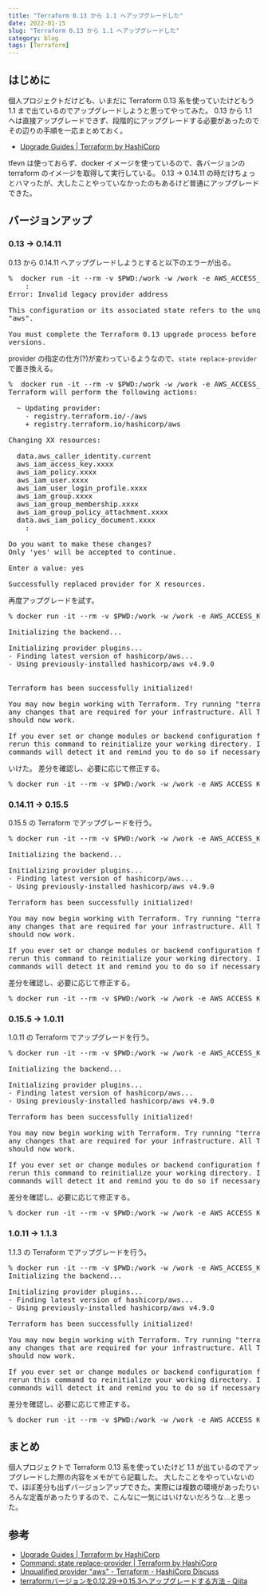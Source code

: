 ```yaml
---
title: "Terraform 0.13 から 1.1 へアップグレードした"
date: 2022-01-15
slug: "Terraform 0.13 から 1.1 へアップグレードした"
category: blog
tags: [Terraform]
---
```

<h2>はじめに</h2>

<p>個人プロジェクトだけども、いまだに Terraform 0.13 系を使っていたけどもう 1.1 まで出ているのでアップグレードしようと思ってやってみた。
0.13 から 1.1 へは直接アップグレードできず、段階的にアップグレードする必要があったのでその辺りの手順を一応まとめておく。</p>

<ul>
<li><a href="https://www.terraform.io/language/upgrade-guides">Upgrade Guides | Terraform by HashiCorp</a></li>
</ul>


<p>tfevn は使っておらず、docker イメージを使っているので、各バージョンの terraform のイメージを取得して実行している。
0.13 -> 0.14.11 の時だけちょっとハマったが、大したことやっていなかったのもあるけど普通にアップグレードできた。</p>

<h2>バージョンアップ</h2>

<h3>0.13 -> 0.14.11</h3>

<p>0.13 から 0.14.11 へアップグレードしようとすると以下のエラーが出る。</p>

<pre class="code shell" data-lang="shell" data-unlink>%  docker run -it --rm -v $PWD:/work -w /work -e AWS_ACCESS_KEY_ID=`aws --profile default configure get aws_access_key_id` -e AWS_SECRET_ACCESS_KEY=`aws --profile default configure get aws_secret_access_key` hashicorp/terraform:0.14.11 init -upgrade
    :
Error: Invalid legacy provider address

This configuration or its associated state refers to the unqualified provider
&#34;aws&#34;.

You must complete the Terraform 0.13 upgrade process before upgrading to later
versions.
</pre>


<p>provider の指定の仕方(?)が変わっているようなので、<code>state replace-provider</code> で置き換える。</p>

<pre class="code shell" data-lang="shell" data-unlink>%  docker run -it --rm -v $PWD:/work -w /work -e AWS_ACCESS_KEY_ID=`aws --profile default configure get aws_access_key_id` -e AWS_SECRET_ACCESS_KEY=`aws --profile default configure get aws_secret_access_key` hashicorp/terraform:0.14.11 state replace-provider &#34;registry.terraform.io/-/aws&#34; &#34;hashicorp/aws&#34;
Terraform will perform the following actions:

  ~ Updating provider:
    - registry.terraform.io/-/aws
    + registry.terraform.io/hashicorp/aws

Changing XX resources:

  data.aws_caller_identity.current
  aws_iam_access_key.xxxx
  aws_iam_policy.xxxx
  aws_iam_user.xxxx
  aws_iam_user_login_profile.xxxx
  aws_iam_group.xxxx
  aws_iam_group_membership.xxxx
  aws_iam_group_policy_attachment.xxxx
  data.aws_iam_policy_document.xxxx
    :

Do you want to make these changes?
Only &#39;yes&#39; will be accepted to continue.

Enter a value: yes

Successfully replaced provider for X resources.</pre>


<p>再度アップグレードを試す。</p>

<pre class="code shell" data-lang="shell" data-unlink>% docker run -it --rm -v $PWD:/work -w /work -e AWS_ACCESS_KEY_ID=`aws --profile default configure get aws_access_key_id` -e AWS_SECRET_ACCESS_KEY=`aws --profile default configure get aws_secret_access_key` hashicorp/terraform:0.14.11 init -upgrade

Initializing the backend...

Initializing provider plugins...
- Finding latest version of hashicorp/aws...
- Using previously-installed hashicorp/aws v4.9.0


Terraform has been successfully initialized!

You may now begin working with Terraform. Try running &#34;terraform plan&#34; to see
any changes that are required for your infrastructure. All Terraform commands
should now work.

If you ever set or change modules or backend configuration for Terraform,
rerun this command to reinitialize your working directory. If you forget, other
commands will detect it and remind you to do so if necessary.</pre>


<p>いけた。
差分を確認し、必要に応じて修正する。</p>

<pre class="code shell" data-lang="shell" data-unlink>% docker run -it --rm -v $PWD:/work -w /work -e AWS_ACCESS_KEY_ID=`aws --profile default configure get aws_access_key_id` -e AWS_SECRET_ACCESS_KEY=`aws --profile default configure get aws_secret_access_key` hashicorp/terraform:0.14.11 plan -var-file=terraform.tfvars</pre>


<h3>0.14.11 -> 0.15.5</h3>

<p>0.15.5 の Terraform でアップグレードを行う。</p>

<pre class="code shell" data-lang="shell" data-unlink>% docker run -it --rm -v $PWD:/work -w /work -e AWS_ACCESS_KEY_ID=`aws --profile default configure get aws_access_key_id` -e AWS_SECRET_ACCESS_KEY=`aws --profile default configure get aws_secret_access_key` hashicorp/terraform:0.15.5 init -upgrade

Initializing the backend...

Initializing provider plugins...
- Finding latest version of hashicorp/aws...
- Using previously-installed hashicorp/aws v4.9.0

Terraform has been successfully initialized!

You may now begin working with Terraform. Try running &#34;terraform plan&#34; to see
any changes that are required for your infrastructure. All Terraform commands
should now work.

If you ever set or change modules or backend configuration for Terraform,
rerun this command to reinitialize your working directory. If you forget, other
commands will detect it and remind you to do so if necessary.</pre>


<p>差分を確認し、必要に応じて修正する。</p>

<pre class="code shell" data-lang="shell" data-unlink>% docker run -it --rm -v $PWD:/work -w /work -e AWS_ACCESS_KEY_ID=`aws --profile default configure get aws_access_key_id` -e AWS_SECRET_ACCESS_KEY=`aws --profile default configure get aws_secret_access_key` hashicorp/terraform:1.0.11  plan -var-file=terraform.tfvars</pre>


<h3>0.15.5 -> 1.0.11</h3>

<p>1.0.11 の Terraform でアップグレードを行う。</p>

<pre class="code shell" data-lang="shell" data-unlink>% docker run -it --rm -v $PWD:/work -w /work -e AWS_ACCESS_KEY_ID=`aws --profile default configure get aws_access_key_id` -e AWS_SECRET_ACCESS_KEY=`aws --profile default configure get aws_secret_access_key` hashicorp/terraform:1.0.11 init --upgrade

Initializing the backend...

Initializing provider plugins...
- Finding latest version of hashicorp/aws...
- Using previously-installed hashicorp/aws v4.9.0

Terraform has been successfully initialized!

You may now begin working with Terraform. Try running &#34;terraform plan&#34; to see
any changes that are required for your infrastructure. All Terraform commands
should now work.

If you ever set or change modules or backend configuration for Terraform,
rerun this command to reinitialize your working directory. If you forget, other
commands will detect it and remind you to do so if necessary.</pre>


<p>差分を確認し、必要に応じて修正する。</p>

<pre class="code shell" data-lang="shell" data-unlink>% docker run -it --rm -v $PWD:/work -w /work -e AWS_ACCESS_KEY_ID=`aws --profile default configure get aws_access_key_id` -e AWS_SECRET_ACCESS_KEY=`aws --profile default configure get aws_secret_access_key` hashicorp/terraform:1.0.11  plan -var-file=terraform.tfvars</pre>


<h3>1.0.11 -> 1.1.3</h3>

<p>1.1.3 の Terraform でアップグレードを行う。</p>

<pre class="code shell" data-lang="shell" data-unlink>% docker run -it --rm -v $PWD:/work -w /work -e AWS_ACCESS_KEY_ID=`aws --profile default configure get aws_access_key_id` -e AWS_SECRET_ACCESS_KEY=`aws --profile default configure get aws_secret_access_key` hashicorp/terraform:1.1.3 init --upgrade
Initializing the backend...

Initializing provider plugins...
- Finding latest version of hashicorp/aws...
- Using previously-installed hashicorp/aws v4.9.0

Terraform has been successfully initialized!

You may now begin working with Terraform. Try running &#34;terraform plan&#34; to see
any changes that are required for your infrastructure. All Terraform commands
should now work.

If you ever set or change modules or backend configuration for Terraform,
rerun this command to reinitialize your working directory. If you forget, other
commands will detect it and remind you to do so if necessary.</pre>


<p>差分を確認し、必要に応じて修正する。</p>

<pre class="code shell" data-lang="shell" data-unlink>% docker run -it --rm -v $PWD:/work -w /work -e AWS_ACCESS_KEY_ID=`aws --profile default configure get aws_access_key_id` -e AWS_SECRET_ACCESS_KEY=`aws --profile default configure get aws_secret_access_key` hashicorp/terraform:1.1.3 plan -var-file=terraform.tfvars</pre>


<h2>まとめ</h2>

<p>個人プロジェクトで Terraform 0.13 系を使っていたけど 1.1 が出ているのでアップグレードした際の内容をメモがてら記載した。
大したことをやっていないので、ほぼ差分も出ずバージョンアップできた。実際には複数の環境があったりいろんな定義があったりするので、こんなに一気にはいけないだろうな...と思った。</p>

<h2>参考</h2>

<ul>
<li><a href="https://www.terraform.io/language/upgrade-guides">Upgrade Guides | Terraform by HashiCorp</a></li>
<li><a href="https://www.terraform.io/cli/commands/state/replace-provider">Command: state replace-provider | Terraform by HashiCorp</a></li>
<li><a href="https://discuss.hashicorp.com/t/unqualified-provider-aws/18554">Unqualified provider &quot;aws&quot; - Terraform - HashiCorp Discuss</a></li>
<li><a href="https://qiita.com/yuta_vamdemic/items/0b92a4fbbecea378ae68#v013701411">terraform&#x30D0;&#x30FC;&#x30B8;&#x30E7;&#x30F3;&#x3092;0.12.29&rarr;0.15.3&#x3078;&#x30A2;&#x30C3;&#x30D7;&#x30B0;&#x30EC;&#x30FC;&#x30C9;&#x3059;&#x308B;&#x65B9;&#x6CD5; - Qiita</a></li>
</ul>


